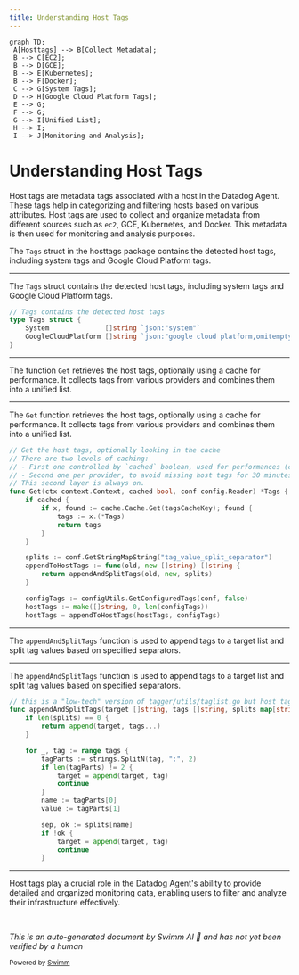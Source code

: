 ```yaml
---
title: Understanding Host Tags
---
```

```mermaid
graph TD;
 A[Hosttags] --> B[Collect Metadata];
 B --> C[EC2];
 B --> D[GCE];
 B --> E[Kubernetes];
 B --> F[Docker];
 C --> G[System Tags];
 D --> H[Google Cloud Platform Tags];
 E --> G;
 F --> G;
 G --> I[Unified List];
 H --> I;
 I --> J[Monitoring and Analysis];
```

# Understanding Host Tags

Host tags are metadata tags associated with a host in the Datadog Agent. These tags help in categorizing and filtering hosts based on various attributes. Host tags are used to collect and organize metadata from different sources such as <SwmToken path="comp/metadata/host/hostimpl/hosttags/tags.go" pos="21:16:16" line-data="	&quot;github.com/DataDog/datadog-agent/pkg/util/ec2&quot;">`ec2`</SwmToken>, GCE, Kubernetes, and Docker. This metadata is then used for monitoring and analysis purposes.

The <SwmToken path="comp/metadata/host/hostimpl/hosttags/tags.go" pos="35:2:2" line-data="// Tags contains the detected host tags">`Tags`</SwmToken> struct in the hosttags package contains the detected host tags, including system tags and Google Cloud Platform tags.

<SwmSnippet path="/comp/metadata/host/hostimpl/hosttags/tags.go" line="35">

---

The <SwmToken path="comp/metadata/host/hostimpl/hosttags/tags.go" pos="35:2:2" line-data="// Tags contains the detected host tags">`Tags`</SwmToken> struct contains the detected host tags, including system tags and Google Cloud Platform tags.

```go
// Tags contains the detected host tags
type Tags struct {
	System              []string `json:"system"`
	GoogleCloudPlatform []string `json:"google cloud platform,omitempty"`
}
```

---

</SwmSnippet>

The function <SwmToken path="comp/metadata/host/hostimpl/hosttags/tags.go" pos="97:2:2" line-data="// Get the host tags, optionally looking in the cache">`Get`</SwmToken> retrieves the host tags, optionally using a cache for performance. It collects tags from various providers and combines them into a unified list.

<SwmSnippet path="/comp/metadata/host/hostimpl/hosttags/tags.go" line="97">

---

The <SwmToken path="comp/metadata/host/hostimpl/hosttags/tags.go" pos="97:2:2" line-data="// Get the host tags, optionally looking in the cache">`Get`</SwmToken> function retrieves the host tags, optionally using a cache for performance. It collects tags from various providers and combines them into a unified list.

```go
// Get the host tags, optionally looking in the cache
// There are two levels of caching:
// - First one controlled by `cached` boolean, used for performances (cache all tags)
// - Second one per provider, to avoid missing host tags for 30 minutes when a component fails (for instance, Cluster Agent).
// This second layer is always on.
func Get(ctx context.Context, cached bool, conf config.Reader) *Tags {
	if cached {
		if x, found := cache.Cache.Get(tagsCacheKey); found {
			tags := x.(*Tags)
			return tags
		}
	}

	splits := conf.GetStringMapString("tag_value_split_separator")
	appendToHostTags := func(old, new []string) []string {
		return appendAndSplitTags(old, new, splits)
	}

	configTags := configUtils.GetConfiguredTags(conf, false)
	hostTags := make([]string, 0, len(configTags))
	hostTags = appendToHostTags(hostTags, configTags)
```

---

</SwmSnippet>

The <SwmToken path="comp/metadata/host/hostimpl/hosttags/tags.go" pos="70:2:2" line-data="func appendAndSplitTags(target []string, tags []string, splits map[string]string) []string {">`appendAndSplitTags`</SwmToken> function is used to append tags to a target list and split tag values based on specified separators.

<SwmSnippet path="/comp/metadata/host/hostimpl/hosttags/tags.go" line="69">

---

The <SwmToken path="comp/metadata/host/hostimpl/hosttags/tags.go" pos="70:2:2" line-data="func appendAndSplitTags(target []string, tags []string, splits map[string]string) []string {">`appendAndSplitTags`</SwmToken> function is used to append tags to a target list and split tag values based on specified separators.

```go
// this is a "low-tech" version of tagger/utils/taglist.go but host tags are handled separately here for now
func appendAndSplitTags(target []string, tags []string, splits map[string]string) []string {
	if len(splits) == 0 {
		return append(target, tags...)
	}

	for _, tag := range tags {
		tagParts := strings.SplitN(tag, ":", 2)
		if len(tagParts) != 2 {
			target = append(target, tag)
			continue
		}
		name := tagParts[0]
		value := tagParts[1]

		sep, ok := splits[name]
		if !ok {
			target = append(target, tag)
			continue
		}
```

---

</SwmSnippet>

Host tags play a crucial role in the Datadog Agent's ability to provide detailed and organized monitoring data, enabling users to filter and analyze their infrastructure effectively.

&nbsp;

*This is an auto-generated document by Swimm AI 🌊 and has not yet been verified by a human*

<SwmMeta version="3.0.0" repo-id="Z2l0aHViJTNBJTNBZGF0YWRvZy1hZ2VudCUzQSUzQVN3aW1tLURlbW8=" repo-name="datadog-agent"><sup>Powered by [Swimm](/)</sup></SwmMeta>
